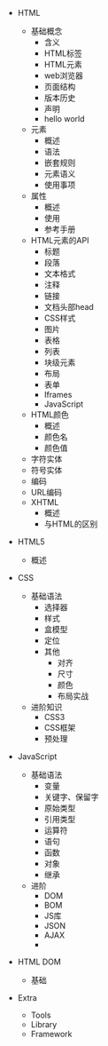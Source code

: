 

- HTML
    + 基础概念
    	* 含义
    	* HTML标签
    	* HTML元素
    	* web浏览器
    	* 页面结构
    	* 版本历史
    	* <!DOCTYPE>声明
    	* hello world
    + 元素
    	* 概述
    	* 语法
    	* 嵌套规则
    	* 元素语义
    	* 使用事项
    + 属性
    	* 概述
    	* 使用
    	* 参考手册
    + HTML元素的API
	    + 标题
	    + 段落
	    + 文本格式
	    + 注释
	    + 链接
	    + 文档头部head
	    + CSS样式
	    + 图片
	    + 表格
	    + 列表
	    + 块级元素
	    + 布局
	    + 表单
	    + Iframes
	    + JavaScript
	+ HTML颜色
		* 概述
		* 颜色名
		* 颜色值
    + 字符实体
    + 符号实体
    + 编码
    + URL编码
    + XHTML
    	* 概述
    	* 与HTML的区别

- HTML5
	+ 概述
	

- CSS
	+ 基础语法
		+ 选择器
		+ 样式
		+ 盒模型
		+ 定位
    	+ 其他
    		+ 对齐
    		+ 尺寸
            + 颜色
    		+ 布局实战
    + 进阶知识
        + CSS3
        + CSS框架
        + 预处理

- JavaScript
	+ 基础语法
		+ 变量
		+ 关键字、保留字
		+ 原始类型
		+ 引用类型
    	+ 运算符
    	+ 语句
    	+ 函数
    	+ 对象
    	+ 继承
    + 进阶
        + DOM
        + BOM
        + JS库
        + JSON
        + AJAX
        + 
- HTML DOM
	+ 基础
- Extra
    + Tools
    + Library
    + Framework